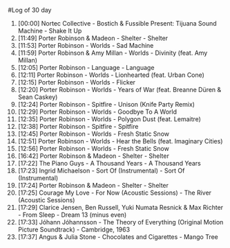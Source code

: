#Log of 30 day

1. [00:00] Nortec Collective - Bostich & Fussible Present: Tijuana Sound Machine - Shake It Up
1. [11:49] Porter Robinson & Madeon - Shelter - Shelter
1. [11:53] Porter Robinson - Worlds - Sad Machine
1. [11:59] Porter Robinson & Amy Millan - Worlds - Divinity (feat. Amy Millan)
1. [12:05] Porter Robinson - Language - Language
1. [12:11] Porter Robinson - Worlds - Lionhearted (feat. Urban Cone)
1. [12:15] Porter Robinson - Worlds - Flicker
1. [12:20] Porter Robinson - Worlds - Years of War (feat. Breanne Düren & Sean Caskey)
1. [12:24] Porter Robinson - Spitfire - Unison (Knife Party Remix)
1. [12:29] Porter Robinson - Worlds - Goodbye To A World
1. [12:35] Porter Robinson - Worlds - Polygon Dust (feat. Lemaitre)
1. [12:38] Porter Robinson - Spitfire - Spitfire
1. [12:45] Porter Robinson - Worlds - Fresh Static Snow
1. [12:51] Porter Robinson - Worlds - Hear the Bells (feat. Imaginary Cities)
1. [12:56] Porter Robinson - Worlds - Fresh Static Snow
1. [16:42] Porter Robinson & Madeon - Shelter - Shelter
1. [17:22] The Piano Guys - A Thousand Years - A Thousand Years
1. [17:23] Ingrid Michaelson - Sort Of (Instrumental) - Sort Of (Instrumental)
1. [17:24] Porter Robinson & Madeon - Shelter - Shelter
1. [17:25] Courage My Love - For Now (Acoustic Sessions) - The River (Acoustic Sessions)
1. [17:29] Clarice Jensen, Ben Russell, Yuki Numata Resnick & Max Richter - From Sleep - Dream 13 (minus even)
1. [17:33] Jóhann Jóhannsson - The Theory of Everything (Original Motion Picture Soundtrack) - Cambridge, 1963
1. [17:37] Angus & Julia Stone - Chocolates and Cigarettes - Mango Tree
